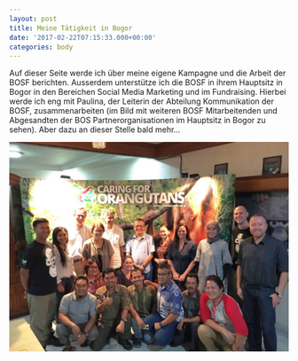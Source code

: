 ```yaml
---
layout: post
title: Meine Tätigkeit in Bogor
date: '2017-02-22T07:15:33.000+00:00'
categories: body
---
```

Auf dieser Seite werde ich über meine eigene Kampagne und die Arbeit der BOSF berichten. Ausserdem unterstütze ich die BOSF in ihrem Hauptsitz in Bogor in den Bereichen Social Media Marketing und im Fundraising. Hierbei werde ich eng mit Paulina, der Leiterin der Abteilung Kommunikation der BOSF, zusammenarbeiten (im Bild mit weiteren BOSF Mitarbeitenden und Abgesandten der BOS Partnerorganisationen im Hauptsitz in Bogor zu sehen). Aber dazu an dieser Stelle bald mehr…

![](/uploads/2017/03/04/IMG-20161120-WA0001.jpg)
